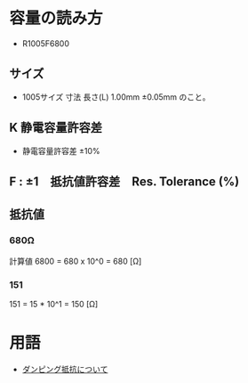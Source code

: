# 容量の読み方
- R1005F6800
## サイズ
- 1005サイズ
寸法 長さ(L) 1.00mm ±0.05mm のこと。

## K 静電容量許容差
- 静電容量許容差 ±10%

## F : ±1　抵抗値許容差　Res. Tolerance (%)

## 抵抗値
###  680Ω
計算値 6800 = 680 x 10^0 = 680 [Ω]
### 151
151 = 15 * 10^1 = 150 [Ω]

# 用語
- [ダンピング抵抗について](http://www.edic-systems.co.jp/article/14249886.html#:~:text=%E3%83%80%E3%83%B3%E3%83%94%E3%83%B3%E3%82%B0%E6%8A%B5%E6%8A%97(damping%20)%E3%81%A8%E3%81%AF,%E5%8F%AF%E8%83%BD%E3%81%A8%E3%81%AA%E3%82%8B%E6%8A%B5%E6%8A%97%E3%81%A7%E3%81%99%E3%80%82)
